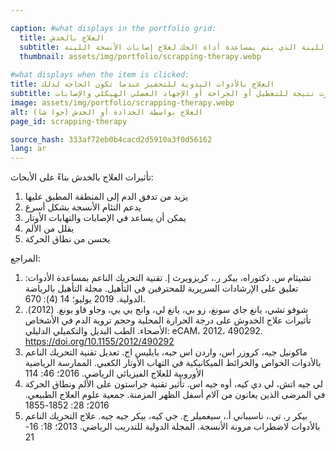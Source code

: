 ```yaml
---

caption: #what displays in the portfolio grid:
  title: العلاج بالخدش
  subtitle: التدليك بتحريك الأنسجة اللينة الذي يتم بمساعدة أداة الحك لعلاج إصابات الأنسجة اللينة
  thumbnail: assets/img/portfolio/scrapping-therapy.webp
  
#what displays when the item is clicked:
title: العلاج بالأدوات اليدوية للتحفيز عندما تكون الحاجة لذلك
subtitle: تستخدم علاجات التقشير أدوات تحتوي على حواف ناعمة لتقشير الجلد حتى تحدوث بقع حمراء. الهدف من هذا العلاج هو تحطيم القيود الفاشية ونسيج الندبات التي قد تكون قد طورت نتيجة للتعطيل أو الجراحة أو الإجهاد العضلي الهيكلي والإصابات.
image: assets/img/portfolio/scrapping-therapy.webp
alt: العلاج بواسطة الحدادة أو الخدش (جوا شا)
page_id: scrapping-therapy

source_hash: 333af72eb0b4cacd2d5910a3f0d56162
lang: ar
---
```

تأثيرات العلاج بالخدش بناءً على الأبحاث:
1. يزيد من تدفق الدم إلى المنطقة المطبق عليها
2. يدعم التئام الأنسجة بشكل أسرع
3. يمكن أن يساعد في الإصابات والتهابات الأوتار
4. يقلل من الألم
5. يحسن من نطاق الحركة

المراجع:
1. تشيثام س. دكتوراه، بيكر ر.، كريزويرث إ. تقنية التحريك الناعم بمساعدة الأدوات: تعليق على الإرشادات السريرية للمحترفين في التأهيل. مجلة التأهيل بالرياضة الدولية. 2019 يوليو؛ 14 (4): 670.
2. شوفو تشي، يانغ جاي سونغ، زو بي، يانغ لي، وانج يي يي، وجاو قاو يونغ. (2012). تأثيرات علاج الخدوش على درجة الحرارة المحلية وحجم تروية الدم في الأشخاص الأصحاء. الطب البديل والتكميلي الدليلي: eCAM، 2012، 490292. https://doi.org/10.1155/2012/490292
3. ماكونيل جيه، كروزر اس، واردن اس جيه، بايليس اج. تعديل تقنية التحريك الناعم بالأدوات الخواص والخرائط الميكانيكية في التهاب الأوتار الكعبي. الممارسة الرياضية الأوروبية للعلاج الفيزيائي الرياضي. 2016؛ 46: 114
4. لي جيه اتش، لي دي كيه، أوه جيه اس. تأثير تقنية جراستون على الألم ونطاق الحركة في المرضى الذين يعانون من آلام أسفل الظهر المزمنة. جمعية علوم العلاج الطبيعي. 2016؛ 28: 1852-1855
5. بيكر ر. تي.، ناسيباني أ.، سيغميلر ج. جي كيه، بيكر جيه جيه. علاج التحريك الناعم بالأدوات لاضطراب مرونة الأنسجة. المجلة الدولية للتدريب الرياضي. 2013؛ 18: 16-21